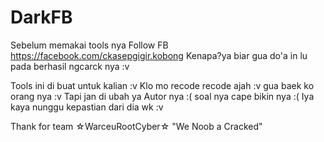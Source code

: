 # DarkFB

Sebelum memakai tools nya 
Follow FB https://facebook.com/ckasepgigir.kobong
Kenapa?ya biar gua do'a in lu pada berhasil ngcarck nya :v

Tools ini di buat untuk kalian :v
Klo mo recode recode ajah :v gua baek ko orang nya :v
Tapi jan di ubah ya Autor nya :( soal nya cape bikin nya :(
Iya kaya nunggu kepastian dari dia wk :v

Thank for team
☆WarceuRootCyber☆
"We Noob a Cracked"
